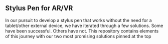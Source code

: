 ## Stylus Pen for AR/VR

In our pursuit to develop a stylus pen that works without the need for a tablet/other external device, we have iterated through a few solutions. Some have been successful. Others have not. This repository contains elements of this journey with our two most promising solutions pinned at the top
